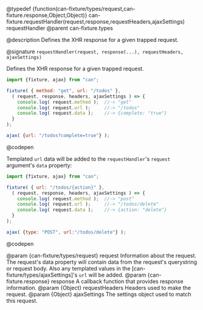 @typedef {function(can-fixture/types/request,can-fixture.response,Object,Object)} can-fixture.requestHandler(request,response,requestHeaders,ajaxSettings) requestHandler
@parent can-fixture.types

@description Defines the XHR response for a given trapped request.

@signature `requestHandler(request, response(...), requestHeaders, ajaxSettings)`

  Defines the XHR response for a given trapped request.

  ```js
  import {fixture, ajax} from "can";

  fixture( { method: "get", url: "/todos" },
    ( request, response, headers, ajaxSettings ) => {
      console.log( request.method );  //-> "get"
      console.log( request.url );     //-> "/todos"
      console.log( request.data );    //-> {complete: "true"}
    }
  );

  ajax( {url: "/todos?complete=true"} );
  ```
  @codepen

  Templated `url` data will be added to the `requestHandler`'s `request` argument's `data` property:

  ```js
  import {fixture, ajax} from "can";

  fixture( { url: "/todos/{action}" },
    ( request, response, headers, ajaxSettings ) => {
      console.log( request.method );  //-> "post"
      console.log( request.url );     //-> "/todos/delete"
      console.log( request.data );    //-> {action: "delete"}
    }
  );

  ajax( {type: "POST", url:"/todos/delete"} );
  ```
  @codepen

  @param {can-fixture/types/request} request Information about the request. The request's data property will contain data from the request's querystring or request body. Also
  any templated values in the [can-fixture/types/ajaxSettings]'s `url` will be added.
  @param {can-fixture.response} response A callback function that provides response information.
  @param {Object} requestHeaders Headers used to make the request.
  @param {Object} ajaxSettings The settings object used to match this request.
